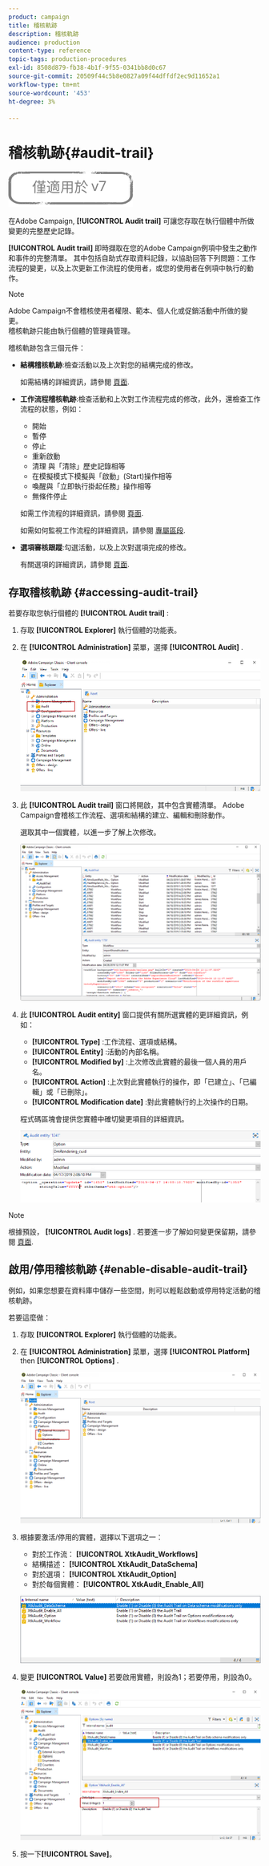 ```yaml
---
product: campaign
title: 稽核軌跡
description: 稽核軌跡
audience: production
content-type: reference
topic-tags: production-procedures
exl-id: 8508d879-fb38-4b1f-9f55-0341bb8d0c67
source-git-commit: 20509f44c5b8e0827a09f44dffdf2ec9d11652a1
workflow-type: tm+mt
source-wordcount: '453'
ht-degree: 3%

---
```


# 稽核軌跡{#audit-trail}

![](../../assets/v7-only.svg)

在Adobe Campaign, **[!UICONTROL Audit trail]** 可讓您存取在執行個體中所做變更的完整歷史記錄。

**[!UICONTROL Audit trail]** 即時擷取在您的Adobe Campaign例項中發生之動作和事件的完整清單。 其中包括自助式存取資料記錄，以協助回答下列問題：工作流程的變更，以及上次更新工作流程的使用者，或您的使用者在例項中執行的動作。

>[!NOTE]
>
>Adobe Campaign不會稽核使用者權限、範本、個人化或促銷活動中所做的變更。\
>稽核軌跡只能由執行個體的管理員管理。

稽核軌跡包含三個元件：

* **結構稽核軌跡**:檢查活動以及上次對您的結構完成的修改。

   如需結構的詳細資訊，請參閱 [頁面](../../configuration/using/data-schemas.md).

* **工作流程稽核軌跡**:檢查活動和上次對工作流程完成的修改，此外，還檢查工作流程的狀態，例如：

   * 開始
   * 暫停
   * 停止
   * 重新啟動
   * 清理 與「清除」歷史記錄相等
   * 在模擬模式下模擬與「啟動」(Start)操作相等
   * 喚醒與「立即執行掛起任務」操作相等
   * 無條件停止

   如需工作流程的詳細資訊，請參閱 [頁面](../../workflow/using/about-workflows.md).

   如需如何監視工作流程的詳細資訊，請參閱 [專屬區段](../../workflow/using/monitoring-workflow-execution.md).

* **選項審核跟蹤**:勾選活動，以及上次對選項完成的修改。

   有關選項的詳細資訊，請參閱 [頁面](../../installation/using/configuring-campaign-options.md).

## 存取稽核軌跡 {#accessing-audit-trail}

若要存取您執行個體的 **[!UICONTROL Audit trail]** :

1. 存取 **[!UICONTROL Explorer]** 執行個體的功能表。
1. 在 **[!UICONTROL Administration]** 菜單，選擇 **[!UICONTROL Audit]** .

   ![](assets/audit_trail_1.png)

1. 此 **[!UICONTROL Audit trail]** 窗口將開啟，其中包含實體清單。 Adobe Campaign會稽核工作流程、選項和結構的建立、編輯和刪除動作。

   選取其中一個實體，以進一步了解上次修改。

   ![](assets/audit_trail_2.png)

1. 此 **[!UICONTROL Audit entity]** 窗口提供有關所選實體的更詳細資訊，例如：

   * **[!UICONTROL Type]** :工作流程、選項或結構。
   * **[!UICONTROL Entity]** :活動的內部名稱。
   * **[!UICONTROL Modified by]** :上次修改此實體的最後一個人員的用戶名。
   * **[!UICONTROL Action]** :上次對此實體執行的操作，即「已建立」、「已編輯」或「已刪除」。
   * **[!UICONTROL Modification date]** :對此實體執行的上次操作的日期。

   程式碼區塊會提供您實體中確切變更項目的詳細資訊。

   ![](assets/audit_trail_3.png)

>[!NOTE]
>
>根據預設， **[!UICONTROL Audit logs]** . 若要進一步了解如何變更保留期，請參閱 [頁面](../../production/using/database-cleanup-workflow.md#deployment-wizard).

## 啟用/停用稽核軌跡 {#enable-disable-audit-trail}

例如，如果您想要在資料庫中儲存一些空間，則可以輕鬆啟動或停用特定活動的稽核軌跡。

若要這麼做：

1. 存取 **[!UICONTROL Explorer]** 執行個體的功能表。
1. 在 **[!UICONTROL Administration]** 菜單，選擇 **[!UICONTROL Platform]** then **[!UICONTROL Options]** .

   ![](assets/audit_trail_4.png)

1. 根據要激活/停用的實體，選擇以下選項之一：

   * 對於工作流： **[!UICONTROL XtkAudit_Workflows]**
   * 結構描述： **[!UICONTROL XtkAudit_DataSchema]**
   * 對於選項： **[!UICONTROL XtkAudit_Option]**
   * 對於每個實體： **[!UICONTROL XtkAudit_Enable_All]**

   ![](assets/audit_trail_5.png)

1. 變更 **[!UICONTROL Value]** 若要啟用實體，則設為1；若要停用，則設為0。

   ![](assets/audit_trail_6.png)

1. 按一下&#x200B;**[!UICONTROL Save]**。
